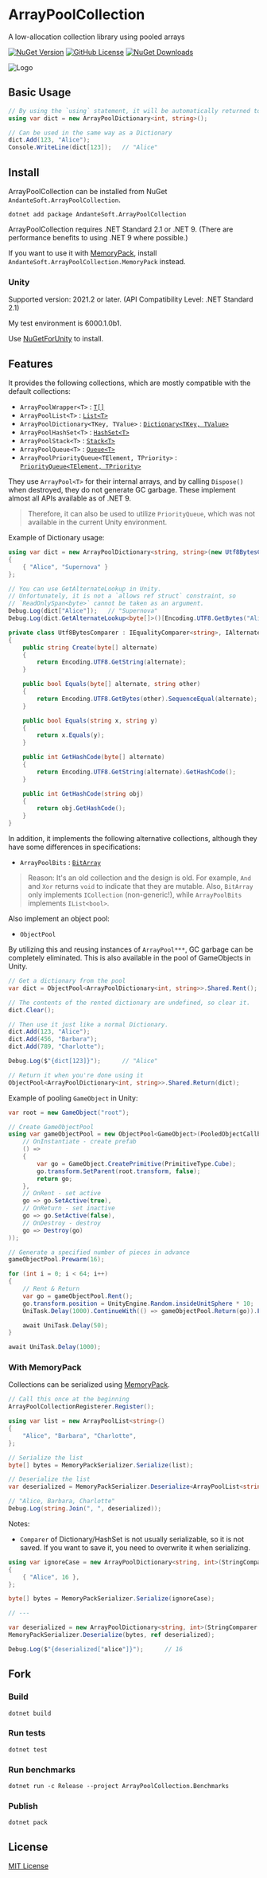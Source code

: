 # ArrayPoolCollection

A low-allocation collection library using pooled arrays

<a href="https://www.nuget.org/packages/AndanteSoft.ArrayPoolCollection">![NuGet Version](https://img.shields.io/nuget/vpre/AndanteSoft.ArrayPoolCollection)</a>
<a href="LICENSE">![GitHub License](https://img.shields.io/github/license/andanteyk/ArrayPoolCollection)</a>
<a href="https://www.nuget.org/packages/AndanteSoft.ArrayPoolCollection">![NuGet Downloads](https://img.shields.io/nuget/dt/AndanteSoft.ArrayPoolCollection)</a>

![Logo](ArrayPoolCollection.png)

## Basic Usage

```cs
// By using the `using` statement, it will be automatically returned to the pool.
using var dict = new ArrayPoolDictionary<int, string>();

// Can be used in the same way as a Dictionary
dict.Add(123, "Alice");
Console.WriteLine(dict[123]);   // "Alice"
```

## Install

ArrayPoolCollection can be installed from NuGet `AndanteSoft.ArrayPoolCollection`.

```
dotnet add package AndanteSoft.ArrayPoolCollection
```

ArrayPoolCollection requires .NET Standard 2.1 or .NET 9.
(There are performance benefits to using .NET 9 where possible.)

If you want to use it with [MemoryPack](https://github.com/Cysharp/MemoryPack), install `AndanteSoft.ArrayPoolCollection.MemoryPack` instead.

### Unity

Supported version: 2021.2 or later. (API Compatibility Level: .NET Standard 2.1)

My test environment is 6000.1.0b1.

Use [NuGetForUnity](https://github.com/GlitchEnzo/NuGetForUnity) to install.

## Features

It provides the following collections, which are mostly compatible with the default collections:

* `ArrayPoolWrapper<T>` : [`T[]`](https://learn.microsoft.com/en-us/dotnet/api/system.array?view=net-9.0)
* `ArrayPoolList<T>` : [`List<T>`](https://learn.microsoft.com/en-us/dotnet/api/system.collections.generic.list-1?view=net-9.0)
* `ArrayPoolDictionary<TKey, TValue>` : [`Dictionary<TKey, TValue>`](https://learn.microsoft.com/en-us/dotnet/api/system.collections.generic.dictionary-2?view=net-9.0)
* `ArrayPoolHashSet<T>` : [`HashSet<T>`](https://learn.microsoft.com/en-us/dotnet/api/system.collections.generic.hashset-1?view=net-9.0)
* `ArrayPoolStack<T>` : [`Stack<T>`](https://learn.microsoft.com/en-us/dotnet/api/system.collections.generic.stack-1?view=net-9.0)
* `ArrayPoolQueue<T>` : [`Queue<T>`](https://learn.microsoft.com/en-us/dotnet/api/system.collections.generic.queue-1?view=net-9.0)
* `ArrayPoolPriorityQueue<TElement, TPriority>` : [`PriorityQueue<TElement, TPriority>`](https://learn.microsoft.com/en-us/dotnet/api/system.collections.generic.priorityqueue-2?view=net-9.0)

They use `ArrayPool<T>` for their internal arrays, and by calling `Dispose()` when destroyed, they do not generate GC garbage.
These implement almost all APIs available as of .NET 9.

> Therefore, it can also be used to utilize `PriorityQueue`, which was not available in the current Unity environment.

Example of Dictionary usage:

```cs
using var dict = new ArrayPoolDictionary<string, string>(new Utf8BytesComparer())
{
    { "Alice", "Supernova" }
};

// You can use GetAlternateLookup in Unity.
// Unfortunately, it is not a `allows ref struct` constraint, so
// `ReadOnlySpan<byte>` cannot be taken as an argument.
Debug.Log(dict["Alice"]);   // "Supernova"
Debug.Log(dict.GetAlternateLookup<byte[]>()[Encoding.UTF8.GetBytes("Alice")]);  // "Supernova"

private class Utf8BytesComparer : IEqualityComparer<string>, IAlternateEqualityComparer<byte[], string>
{
    public string Create(byte[] alternate)
    {
        return Encoding.UTF8.GetString(alternate);
    }

    public bool Equals(byte[] alternate, string other)
    {
        return Encoding.UTF8.GetBytes(other).SequenceEqual(alternate);
    }

    public bool Equals(string x, string y)
    {
        return x.Equals(y);
    }

    public int GetHashCode(byte[] alternate)
    {
        return Encoding.UTF8.GetString(alternate).GetHashCode();
    }

    public int GetHashCode(string obj)
    {
        return obj.GetHashCode();
    }
}
```

In addition, it implements the following alternative collections, although they have some differences in specifications:

* `ArrayPoolBits` : [`BitArray`](https://learn.microsoft.com/en-us/dotnet/api/system.collections.bitarray?view=net-9.0)

> Reason: It's an old collection and the design is old.
> For example, `And` and `Xor` returns `void` ​​to indicate that they are mutable.
> Also, `BitArray` only implements `ICollection` (non-generic!), while `ArrayPoolBits` implements `IList<bool>`.

Also implement an object pool:

* `ObjectPool`

By utilizing this and reusing instances of `ArrayPool***`, GC garbage can be completely eliminated.
This is also available in the pool of GameObjects in Unity.

```cs
// Get a dictionary from the pool
var dict = ObjectPool<ArrayPoolDictionary<int, string>>.Shared.Rent();

// The contents of the rented dictionary are undefined, so clear it.
dict.Clear();

// Then use it just like a normal Dictionary.
dict.Add(123, "Alice");
dict.Add(456, "Barbara");
dict.Add(789, "Charlotte");

Debug.Log($"{dict[123]}");      // "Alice"

// Return it when you're done using it
ObjectPool<ArrayPoolDictionary<int, string>>.Shared.Return(dict);
```

Example of pooling `GameObject` in Unity:

```cs
var root = new GameObject("root");

// Create GameObjectPool
using var gameObjectPool = new ObjectPool<GameObject>(PooledObjectCallback<GameObject>.Create(
    // OnInstantiate - create prefab
    () =>
    {
        var go = GameObject.CreatePrimitive(PrimitiveType.Cube);
        go.transform.SetParent(root.transform, false);
        return go;
    },
    // OnRent - set active
    go => go.SetActive(true),
    // OnReturn - set inactive
    go => go.SetActive(false),
    // OnDestroy - destroy
    go => Destroy(go)
));

// Generate a specified number of pieces in advance
gameObjectPool.Prewarm(16);

for (int i = 0; i < 64; i++)
{
    // Rent & Return
    var go = gameObjectPool.Rent();
    go.transform.position = UnityEngine.Random.insideUnitSphere * 10;
    UniTask.Delay(1000).ContinueWith(() => gameObjectPool.Return(go)).Forget();

    await UniTask.Delay(50);
}

await UniTask.Delay(1000);
```

### With MemoryPack
Collections can be serialized using [MemoryPack](https://github.com/Cysharp/MemoryPack).

```cs
// Call this once at the beginning
ArrayPoolCollectionRegisterer.Register();

using var list = new ArrayPoolList<string>()
{
    "Alice", "Barbara", "Charlotte",
};

// Serialize the list
byte[] bytes = MemoryPackSerializer.Serialize(list);

// Deserialize the list
var deserialized = MemoryPackSerializer.Deserialize<ArrayPoolList<string>>(bytes);

// "Alice, Barbara, Charlotte"
Debug.Log(string.Join(", ", deserialized));
```

Notes:

* `Comparer` of Dictionary/HashSet is not usually serializable, so it is not saved. If you want to save it, you need to overwrite it when serializing.

```cs
using var ignoreCase = new ArrayPoolDictionary<string, int>(StringComparer.OrdinalIgnoreCase)
{
    { "Alice", 16 },
};

byte[] bytes = MemoryPackSerializer.Serialize(ignoreCase);

// ---

var deserialized = new ArrayPoolDictionary<string, int>(StringComparer.OrdinalIgnoreCase);
MemoryPackSerializer.Deserialize(bytes, ref deserialized);

Debug.Log($"{deserialized["alice"]}");      // 16
```

## Fork

### Build

```
dotnet build
```

### Run tests

```
dotnet test
```

### Run benchmarks

```
dotnet run -c Release --project ArrayPoolCollection.Benchmarks
```

### Publish

```
dotnet pack
```

## License

[MIT License](LICENSE)
